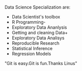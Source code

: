 Data Science Specialization are:

* Data Scientist's toolbox
* R Programming-
* Exploratory Data Ananlysis
* Getting and cleaning Data+
* Exploratory Data Analisys
* Reproducible Research
* Statistical Inference
* Regression Models

"Git is easy.Git is fun.Thanks Linus"

